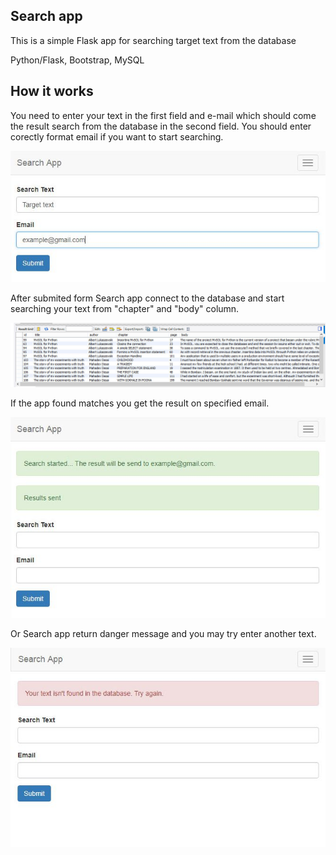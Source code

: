 ## Search app

This is a simple Flask app for searching target text from the database

Python/Flask, Bootstrap, MySQL

## How it works

You need to enter your text in the first field and e-mail which should come the result search from the database in the second field.
You should enter corectly format email if you want to start searching.

![](https://github.com/KiparD/Test-flask-app/blob/master/templates/img/preview-1.jpg)

After submited form Search app connect to the database and start searching your text from "chapter" and "body" column. 

![](https://github.com/KiparD/Test-flask-app/blob/master/templates/img/preview-2.jpg)

If the app found matches you get the result on specified email.

![](https://github.com/KiparD/Test-flask-app/blob/master/templates/img/preview-3.jpg)

Or Search app return danger message and you may try enter another text.

![](https://github.com/KiparD/Test-flask-app/blob/master/templates/img/preview-4.jpg)

